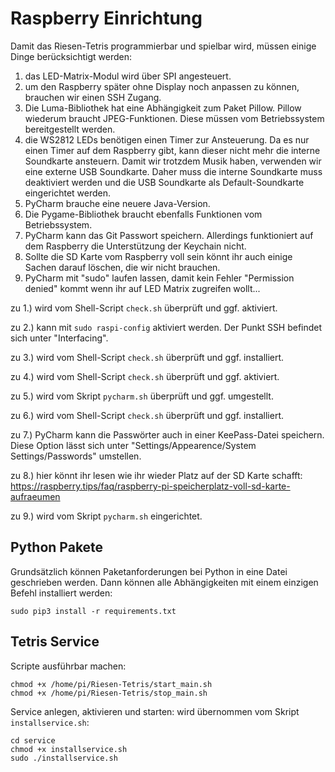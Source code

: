 # Raspberry Einrichtung

Damit das Riesen-Tetris programmierbar und spielbar wird, müssen einige Dinge berücksichtigt werden:

1. das LED-Matrix-Modul wird über SPI angesteuert.
2. um den Raspberry später ohne Display noch anpassen zu können, brauchen wir einen SSH Zugang.
3. Die Luma-Bibliothek hat eine Abhängigkeit zum Paket Pillow. Pillow wiederum braucht JPEG-Funktionen. Diese müssen vom Betriebssystem bereitgestellt werden.
4. die WS2812 LEDs benötigen einen Timer zur Ansteuerung. Da es nur einen Timer auf dem Raspberry gibt, kann dieser nicht mehr die interne Soundkarte ansteuern. Damit wir trotzdem Musik haben, verwenden wir eine externe USB Soundkarte. Daher muss die interne Soundkarte muss deaktiviert werden und die USB Soundkarte als Default-Soundkarte eingerichtet werden.
5. PyCharm brauche eine neuere Java-Version.
6. Die Pygame-Bibliothek braucht ebenfalls Funktionen vom Betriebssystem.
7. PyCharm kann das Git Passwort speichern. Allerdings funktioniert auf dem Raspberry die Unterstützung der Keychain nicht.
8. Sollte die SD Karte vom Raspberry voll sein könnt ihr auch einige Sachen darauf löschen, die wir nicht brauchen.
9. PyCharm mit "sudo" laufen lassen, damit kein Fehler "Permission denied" kommt wenn ihr auf LED Matrix zugreifen wollt...

zu 1.) wird vom Shell-Script `check.sh` überprüft und ggf. aktiviert. 

zu 2.) kann mit `sudo raspi-config` aktiviert werden. Der Punkt SSH befindet sich unter "Interfacing".

zu 3.) wird vom Shell-Script `check.sh` überprüft und ggf. installiert.

zu 4.) wird vom Shell-Script `check.sh` überprüft und ggf. aktiviert.

zu 5.) wird vom Skript `pycharm.sh` überprüft und ggf. umgestellt.

zu 6.) wird vom Shell-Script `check.sh` überprüft und ggf. installiert.

zu 7.) PyCharm kann die Passwörter auch in einer KeePass-Datei speichern. Diese Option lässt sich unter "Settings/Appearence/System Settings/Passwords" umstellen.

zu 8.) hier könnt ihr lesen wie ihr wieder Platz auf der SD Karte schafft: https://raspberry.tips/faq/raspberry-pi-speicherplatz-voll-sd-karte-aufraeumen

zu 9.) wird vom Skript `pycharm.sh` eingerichtet.

## Python Pakete

Grundsätzlich können Paketanforderungen bei Python in eine Datei geschrieben werden. Dann können alle Abhängigkeiten mit einem einzigen Befehl installiert werden:

    sudo pip3 install -r requirements.txt

## Tetris Service

Scripte ausführbar machen:

    chmod +x /home/pi/Riesen-Tetris/start_main.sh
    chmod +x /home/pi/Riesen-Tetris/stop_main.sh
    
Service anlegen, aktivieren und starten: wird übernommen vom Skript `installservice.sh`:

    cd service
    chmod +x installservice.sh
    sudo ./installservice.sh
